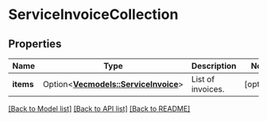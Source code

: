 # ServiceInvoiceCollection

## Properties

Name | Type | Description | Notes
------------ | ------------- | ------------- | -------------
**items** | Option<[**Vec<models::ServiceInvoice>**](ServiceInvoice.md)> | List of invoices. | [optional]

[[Back to Model list]](../README.md#documentation-for-models) [[Back to API list]](../README.md#documentation-for-api-endpoints) [[Back to README]](../README.md)


